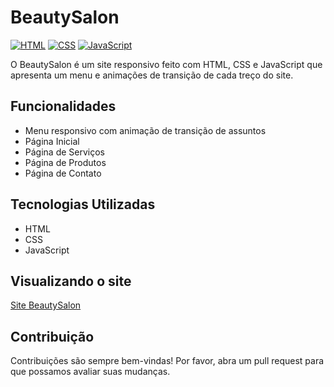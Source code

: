# BeautySalon

[![HTML](https://img.shields.io/badge/HTML-5-orange)](https://developer.mozilla.org/en-US/docs/Web/HTML)
[![CSS](https://img.shields.io/badge/CSS-3-blue)](https://developer.mozilla.org/en-US/docs/Web/CSS)
[![JavaScript](https://img.shields.io/badge/JavaScript-ES6-yellow)](https://developer.mozilla.org/en-US/docs/Web/JavaScript)

O BeautySalon é um site responsivo feito com HTML, CSS e JavaScript que apresenta um menu e animações de transição de cada treço do site. 

## Funcionalidades

- Menu responsivo com animação de transição de assuntos
- Página Inicial
- Página de Serviços
- Página de Produtos
- Página de Contato

## Tecnologias Utilizadas

- HTML
- CSS
- JavaScript

## Visualizando o site
<p><a href="https://juniorpgm34.github.io/beautysalon/" target="_blank">Site BeautySalon</a></p>

## Contribuição

Contribuições são sempre bem-vindas! Por favor, abra um pull request para que possamos avaliar suas mudanças.
